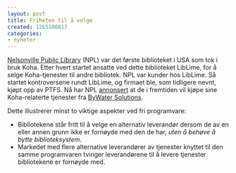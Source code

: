 ```yaml
---
layout: post
title: Friheten til å velge
created: 1265100817
categories:
- nyheter
---
```

<p><a href="http://www.myacpl.org/">Nelsonville Public Library</a> (NPL) var det første biblioteket i USA som tok i bruk Koha. Etter hvert startet ansatte ved dette biblioteket LibLime, for å selge Koha-tjenester til andre bibliotek. NPL var kunder hos LibLime. Så startet kontroversene rundt LibLime, og firmaet ble, som tidligere nevnt, kjøpt opp av PTFS. Nå har NPL <a href="http://bywatersolutions.com/?p=350">annonsert</a> at de i fremtiden vil kjøpe sine Koha-relaterte tjenester fra <a href="http://www.bywatersolutions.com/">ByWater Solutions</a>.</p>
<p>Dette illustrerer minst to viktige aspekter ved fri programvare:</p>
<ul>
<li>Bibliotekene står fritt til å velge en alternativ leverandør dersom de av en eller annen grunn ikke er fornøyde med den de har, <em>uten å behøve å bytte biblioteksystem</em>.</li>
<li>Markedet med flere alternative leverandører av tjenester knyttet til den samme programvaren tvinger leverandørene til å levere tjenester bibliotekene er fornøyde med.</li>
</ul> 

